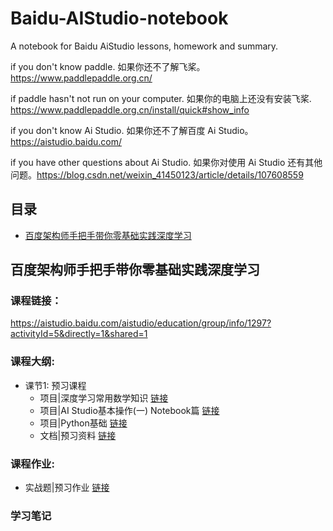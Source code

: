# Baidu-AIStudio-notebook

A notebook for Baidu AiStudio lessons, homework and summary.

if you don't know paddle.
如果你还不了解飞桨。
https://www.paddlepaddle.org.cn/

if paddle hasn't not run on your computer.
如果你的电脑上还没有安装飞桨.
https://www.paddlepaddle.org.cn/install/quick#show_info

if you don't know Ai Studio.
如果你还不了解百度 Ai Studio。
https://aistudio.baidu.com/

if you have other questions about Ai Studio.
如果你对使用 Ai Studio 还有其他问题。https://blog.csdn.net/weixin_41450123/article/details/107608559

## 目录

- [百度架构师手把手带你零基础实践深度学习](#百度架构师手把手带你零基础实践深度学习)


## 百度架构师手把手带你零基础实践深度学习

### 课程链接：

https://aistudio.baidu.com/aistudio/education/group/info/1297?activityId=5&directly=1&shared=1

### 课程大纲:

- 课节1: 预习课程
  - 项目|深度学习常用数学知识 [链接](https://aistudio.baidu.com/aistudio/projectdetail/691951)
  - 项目|AI Studio基本操作(一) Notebook篇 [链接](https://aistudio.baidu.com/aistudio/projectdetail/691368)
  - 项目|Python基础 [链接](https://aistudio.baidu.com/aistudio/projectdetail/691394)
  - 文档|预习资料 [链接](https://aistudio.baidu.com/aistudio/education/preview/523420)

### 课程作业:

- 实战题|预习作业 [链接](https://github.com/HoBeedzc/Baidu-AIStudio-notebook/blob/master/%E7%99%BE%E5%BA%A6%E6%9E%B6%E6%9E%84%E5%B8%88%E6%89%8B%E6%8A%8A%E6%89%8B%E5%B8%A6%E4%BD%A0%E9%9B%B6%E5%9F%BA%E7%A1%80%E5%AE%9E%E8%B7%B5%E6%B7%B1%E5%BA%A6%E5%AD%A6%E4%B9%A0/%E9%A2%84%E4%B9%A0%E4%BD%9C%E4%B8%9A.ipynb)

### 学习笔记